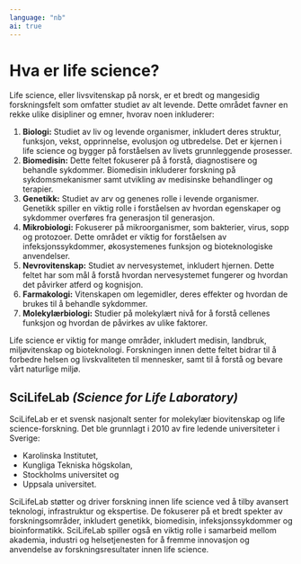 ```yaml
---
language: "nb"
ai: true
---
```

# Hva er life science?

Life science, eller livsvitenskap på norsk, er et bredt og mangesidig forskningsfelt som omfatter studiet av alt levende. Dette området favner en rekke ulike disipliner og emner, hvorav noen inkluderer:

1. **Biologi:** Studiet av liv og levende organismer, inkludert deres struktur, funksjon, vekst, opprinnelse, evolusjon og utbredelse. Det er kjernen i life science og bygger på forståelsen av livets grunnleggende prosesser.
2. **Biomedisin:** Dette feltet fokuserer på å forstå, diagnostisere og behandle sykdommer. Biomedisin inkluderer forskning på sykdomsmekanismer samt utvikling av medisinske behandlinger og terapier.
3. **Genetikk:** Studiet av arv og genenes rolle i levende organismer. Genetikk spiller en viktig rolle i forståelsen av hvordan egenskaper og sykdommer overføres fra generasjon til generasjon.
4. **Mikrobiologi:** Fokuserer på mikroorganismer, som bakterier, virus, sopp og protozoer. Dette området er viktig for forståelsen av infeksjonssykdommer, økosystemenes funksjon og bioteknologiske anvendelser.
5. **Nevrovitenskap:** Studiet av nervesystemet, inkludert hjernen. Dette feltet har som mål å forstå hvordan nervesystemet fungerer og hvordan det påvirker atferd og kognisjon.
6. **Farmakologi:** Vitenskapen om legemidler, deres effekter og hvordan de brukes til å behandle sykdommer.
7. **Molekylærbiologi:** Studier på molekylært nivå for å forstå cellenes funksjon og hvordan de påvirkes av ulike faktorer.

Life science er viktig for mange områder, inkludert medisin, landbruk, miljøvitenskap og bioteknologi. Forskningen innen dette feltet bidrar til å forbedre helsen og livskvaliteten til mennesker, samt til å forstå og bevare vårt naturlige miljø.

## SciLifeLab _(Science for Life Laboratory)_

SciLifeLab er et svensk nasjonalt senter for molekylær biovitenskap og life science-forskning. Det ble grunnlagt i 2010 av fire ledende universiteter i Sverige:

- Karolinska Institutet,
- Kungliga Tekniska högskolan,
- Stockholms universitet og
- Uppsala universitet.

SciLifeLab støtter og driver forskning innen life science ved å tilby avansert teknologi, infrastruktur og ekspertise. De fokuserer på et bredt spekter av forskningsområder, inkludert genetikk, biomedisin, infeksjonssykdommer og bioinformatikk. SciLifeLab spiller også en viktig rolle i samarbeid mellom akademia, industri og helsetjenesten for å fremme innovasjon og anvendelse av forskningsresultater innen life science.